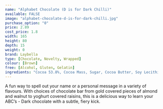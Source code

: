 ```yaml
---
name: "Alphabet Chocolate (D is for Dark Chilli)"
available: FALSE
image: "alphabet-chocolate-d-is-for-dark-chilli.jpg"
purchase_option: "0"
price: 2.89
cost_price: 1.8
width: 165
height: 80
depth: 15
weight: 0
brand: Laybella
type: [Chocolate, Novelty, Wrapped]
colour: [Brown]
free: [Alcohol, Gluten, Gelatin]
ingredients: "Cocoa 53.8%, Cocoa Mass, Sugar, Cocoa Butter, Soy Lecithin. Flavouring: Natural Vanilla, Emulsifier, Dried Crushed Chillies"
---
```

A fun way to spell out your name or a personal message in a variety of flavours. With choices of chocolate bar from gold covered pieces of almond and walnut to yoghurt covered raisins, this is a delicious way to learn your ABC’s - Dark chocolate with a subtle, fiery kick.